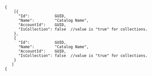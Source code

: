     {
        [{
          "Id":           GUID,
          "Name":         "Catalog Name",
          "AccountId":    GUID,
          "IsCollection": false  //value is "true" for collections.
        },
        {
          "Id":           GUID,
          "Name":         "Catalog Name",
          "AccountId":    GUID,
          "IsCollection": false  //value is "true" for collections.
        }
       ]
    {
